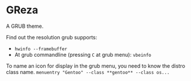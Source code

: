 # GReza
A GRUB theme.

Find out the resolution grub supports:
- `hwinfo --framebuffer`
- At grub commandline (pressing `C` at grub menu): `vbeinfo`

To name an icon for display in the grub menu, you need to know the distro class name.
`menuentry "Gentoo" --class **gentoo** --class os...`
